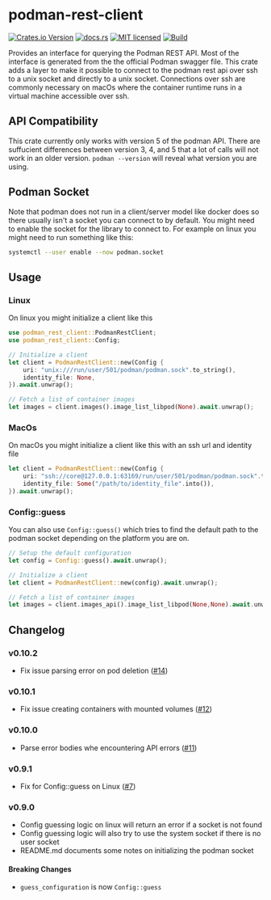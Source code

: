# podman-rest-client

[![Crates.io Version](https://img.shields.io/crates/v/podman-rest-client)](https://crates.io/crates/podman-rest-client)
[![docs.rs](https://docs.rs/podman-rest-client/badge.svg)](https://docs.rs/podman-rest-client)
[![MIT licensed](https://img.shields.io/badge/license-MIT-blue.svg)](./LICENSE)
[![Build](https://img.shields.io/github/actions/workflow/status/blazzy/podman-rest-client/main.yml?branch=main)](https://github.com/blazzy/podman-rest-client/actions)

<!-- cargo-rdme start -->

Provides an interface for querying the Podman REST API. Most of the interface is generated from
the the official Podman swagger file. This crate adds a layer to make it possible to connect to
the podman rest api over ssh to a unix socket and directly to a unix socket. Connections over
ssh are  commonly necessary on macOs where the container runtime runs in a virtual machine
accessible over ssh.


## API Compatibility

This crate currently only works with version 5 of the podman API. There are suffucient
differences between version 3, 4, and 5 that a lot of calls will not work in an older version.
`podman --version` will reveal what version you are using.

## Podman Socket

Note that podman does not run in a client/server model like docker does so there usually isn't
a socket you can connect to by default. You might need to enable the socket for the library to
connect to. For example on linux you might need to run something like this:

```sh
systemctl --user enable --now podman.socket
```

## Usage

### Linux

On linux you might initialize a client like this

```rust
use podman_rest_client::PodmanRestClient;
use podman_rest_client::Config;

// Initialize a client
let client = PodmanRestClient::new(Config {
    uri: "unix:///run/user/501/podman/podman.sock".to_string(),
    identity_file: None,
}).await.unwrap();

// Fetch a list of container images
let images = client.images().image_list_libpod(None).await.unwrap();
```
### MacOs

On macOs you might initialize a client like this with an ssh url and identity file

```rust
let client = PodmanRestClient::new(Config {
    uri: "ssh://core@127.0.0.1:63169/run/user/501/podman/podman.sock".to_string(),
    identity_file: Some("/path/to/identity_file".into()),
}).await.unwrap();
```

### Config::guess

You can also use `Config::guess()` which tries to find the default path to the podman
socket depending on the platform you are on.

```rust
// Setup the default configuration
let config = Config::guess().await.unwrap();

// Initialize a client
let client = PodmanRestClient::new(config).await.unwrap();

// Fetch a list of container images
let images = client.images_api().image_list_libpod(None,None).await.unwrap();
```

<!-- cargo-rdme end -->

## Changelog

### v0.10.2

* Fix issue parsing error on pod deletion ([#14](https://github.com/blazzy/podman-rest-client/pull/14))

### v0.10.1

* Fix issue creating containers with mounted volumes ([#12](https://github.com/blazzy/podman-rest-client/pull/12))

### v0.10.0

* Parse error bodies whe encountering API errors ([#11](https://github.com/blazzy/podman-rest-client/pull/11))

### v0.9.1

* Fix for Config::guess on Linux ([#7](https://github.com/blazzy/podman-rest-client/pull/7))

### v0.9.0

* Config guessing logic on linux will return an error if a socket is not found
* Config guessing logic will also try to use the system socket if there is no
user socket
* README.md documents some notes on initializing the podman socket

#### Breaking Changes

* `guess_configuration` is now `Config::guess`
